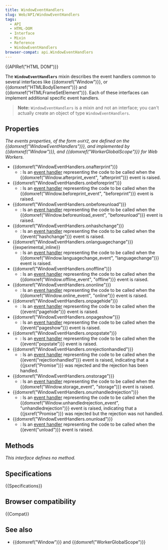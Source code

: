 ```yaml
---
title: WindowEventHandlers
slug: Web/API/WindowEventHandlers
tags:
  - API
  - HTML-DOM
  - Interface
  - Mixin
  - Reference
  - WindowEventHandlers
browser-compat: api.WindowEventHandlers
---
```

{{APIRef("HTML DOM")}}

The **`WindowEventHandlers`** mixin describes the event handlers common to several interfaces like {{domxref("Window")}}, or {{domxref("HTMLBodyElement")}} and {{domxref("HTMLFrameSetElement")}}. Each of these interfaces can implement additional specific event handlers.

> **Note:** `WindowEventHandlers` is a mixin and not an interface; you can't actually create an object of type `WindowEventHandlers`.

## Properties

_The events properties, of the form `onXYZ`, are defined on the {{domxref("WindowEventHandlers")}}, and implemented by {{domxref("Window")}}, and {{domxref("WorkerGlobalScope")}} for Web Workers._

- {{domxref("WindowEventHandlers.onafterprint")}}
  - : Is an [event handler](/en-US/docs/Web/Events/Event_handlers) representing the code to be called when the {{domxref("Window.afterprint_event", "afterprint")}} event is raised.
- {{domxref("WindowEventHandlers.onbeforeprint")}}
  - : Is an [event handler](/en-US/docs/Web/Events/Event_handlers) representing the code to be called when the {{domxref("Window.beforeprint_event", "beforeprint")}} event is raised.
- {{domxref("WindowEventHandlers.onbeforeunload")}}
  - : Is an [event handler](/en-US/docs/Web/Events/Event_handlers) representing the code to be called when the {{domxref("Window.beforeunload_event", "beforeunload")}} event is raised.
- {{domxref("WindowEventHandlers.onhashchange")}}
  - : Is an [event handler](/en-US/docs/Web/Events/Event_handlers) representing the code to be called when the {{event("hashchange")}} event is raised.
- {{domxref("WindowEventHandlers.onlanguagechange")}} {{experimental_inline}}
  - : Is an [event handler](/en-US/docs/Web/Events/Event_handlers) representing the code to be called when the {{domxref("Window.languagechange_event", "languagechange")}} event is raised.
- {{domxref("WindowEventHandlers.onoffline")}}
  - : Is an [event handler](/en-US/docs/Web/Events/Event_handlers) representing the code to be called when the {{domxref("Window.offline_event", "offline")}} event is raised.
- {{domxref("WindowEventHandlers.ononline")}}
  - : Is an [event handler](/en-US/docs/Web/Events/Event_handlers) representing the code to be called when the {{domxref("Window.online_event", "online")}} event is raised.
- {{domxref("WindowEventHandlers.onpagehide")}}
  - : Is an [event handler](/en-US/docs/Web/Events/Event_handlers) representing the code to be called when the {{event("pagehide")}} event is raised.
- {{domxref("WindowEventHandlers.onpageshow")}}
  - : Is an [event handler](/en-US/docs/Web/Events/Event_handlers) representing the code to be called when the {{event("pageshow")}} event is raised.
- {{domxref("WindowEventHandlers.onpopstate")}}
  - : Is an [event handler](/en-US/docs/Web/Events/Event_handlers) representing the code to be called when the {{event("popstate")}} event is raised.
- {{domxref("WindowEventHandlers.onrejectionhandled")}}
  - : Is an [event handler](/en-US/docs/Web/Events/Event_handlers) representing the code to be called when the {{event("rejectionhandled")}} event is raised, indicating that a {{jsxref("Promise")}} was rejected and the rejection has been handled.
- {{domxref("WindowEventHandlers.onstorage")}}
  - : Is an [event handler](/en-US/docs/Web/Events/Event_handlers) representing the code to be called when the {{domxref("Window.storage_event", "storage")}} event is raised.
- {{domxref("WindowEventHandlers.onunhandledrejection")}}
  - : Is an [event handler](/en-US/docs/Web/Events/Event_handlers) representing the code to be called when the {{domxref("Window.unhandledrejection_event", "unhandledrejection")}} event is raised, indicating that a {{jsxref("Promise")}} was rejected but the rejection was not handled.
- {{domxref("WindowEventHandlers.onunload")}}
  - : Is an [event handler](/en-US/docs/Web/Events/Event_handlers) representing the code to be called when the {{event("unload")}} event is raised.

## Methods

_This interface defines no method._

## Specifications

{{Specifications}}

## Browser compatibility

{{Compat}}

## See also

- {{domxref("Window")}} and {{domxref("WorkerGlobalScope")}}
